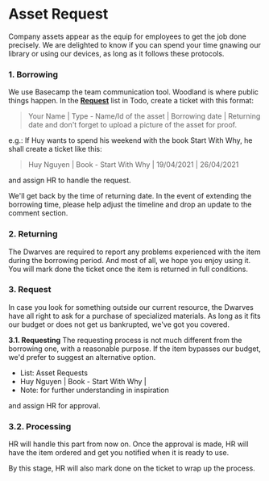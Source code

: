 # Asset Request

Company assets appear as the equip for employees to get the job done precisely. We are delighted to know if you can spend your time gnawing our library or using our devices, as long as it follows these protocols. 

### 1. Borrowing
We use Basecamp the team communication tool. Woodland is where public things happen. In the **[Request](https://3.basecamp.com/4108948/buckets/9403032/todolists/1557155199)** list in Todo, create a ticket with this format:


> Your Name | Type - Name/Id of the asset | Borrowing date | Returning date 
and don't forget to upload a picture of the asset for proof. 

e.g.: If Huy wants to spend his weekend with the book Start With Why, he shall create a ticket like this:

> Huy Nguyen | Book - Start With Why | 19/04/2021 | 26/04/2021

and assign HR to handle the request. 

We'll get back by the time of returning date. In the event of extending the borrowing time, please help adjust the timeline and drop an update to the comment section.

### 2. Returning
The Dwarves are required to report any problems experienced with the item during the borrowing period. And most of all, we hope you enjoy using it. You will mark done the ticket once the item is returned in full conditions. 

### 3. Request
In case you look for something outside our current resource, the Dwarves have all right to ask for a purchase of specialized materials. As long as it fits our budget or does not get us bankrupted, we've got you covered. 

**3.1. Requesting**
The requesting process is not much different from the borrowing one, with a reasonable purpose. If the item bypasses our budget, we'd prefer to suggest an alternative option. 

- List: Asset Requests
- Huy Nguyen | Book - Start With Why |
- Note: for further understanding in inspiration 

and assign HR for approval. 

### 3.2. Processing
HR will handle this part from now on. Once the approval is made, HR will have the item ordered and get you notified when it is ready to use. 

By this stage, HR will also mark done on the ticket to wrap up the process. 
